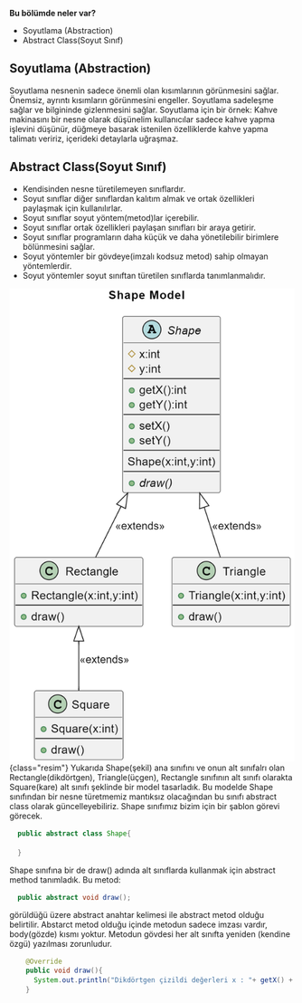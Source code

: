 __Bu bölümde neler var?__
- Soyutlama (Abstraction)
- Abstract Class(Soyut Sınıf)



## Soyutlama (Abstraction)
Soyutlama nesnenin sadece önemli olan kısımlarının görünmesini sağlar. Önemsiz, ayrıntı kısımların görünmesini engeller.
Soyutlama sadeleşme sağlar ve bilgininde gizlenmesini sağlar.
Soyutlama için bir örnek: Kahve makinasını bir nesne olarak düşünelim kullanıcılar sadece kahve yapma işlevini düşünür, düğmeye basarak istenilen özelliklerde kahve yapma talimatı veririz, içerideki detaylarla uğraşmaz.

## Abstract Class(Soyut Sınıf)
- Kendisinden nesne türetilemeyen sınıflardır.
- Soyut sınıflar diğer sınıflardan kalıtım almak ve ortak özellikleri paylaşmak için kullanılırlar.
- Soyut sınıflar soyut yöntem(metod)lar içerebilir.
- Soyut sınıflar ortak özellikleri paylaşan sınıfları bir araya getirir.
- Soyut sınıflar programların daha küçük ve daha yönetilebilir birimlere bölünmesini sağlar.
- Soyut yöntemler bir gövdeye(imzalı kodsuz metod) sahip olmayan yöntemlerdir.
- Soyut yöntemler soyut sınıftan türetilen sınıflarda tanımlanmalıdır.


![alt text](image\image7.png){class="resim"} 
Yukarıda Shape(şekil) ana sınıfını ve onun alt sınıfalrı olan Rectangle(dikdörtgen), Triangle(üçgen), Rectangle sınıfının alt sınıfı olarakta Square(kare) alt sınıfı şeklinde bir model tasarladık. Bu modelde Shape sınıfından bir nesne türetmemiz mantıksız olacağından bu sınıfı abstract class olarak güncelleyebiliriz. Shape sınıfımız bizim için bir şablon görevi görecek. 

```java
  public abstract class Shape{

  }
```
Shape sınıfına bir de draw() adında alt sınıflarda kullanmak için abstract method tanımladık. 
Bu metod:

```java
  public abstract void draw();
```

görüldüğü üzere abstract anahtar kelimesi ile abstract metod olduğu belirtilir. Abstarct metod olduğu içinde metodun sadece imzası vardır, body(gözde) kısmı yoktur. Metodun gövdesi her alt sınıfta yeniden (kendine özgü) yazılması zorunludur.
```java
    @Override
    public void draw(){
      System.out.println("Dikdörtgen çizildi değerleri x : "+ getX() + " y : "+ getY());
    }
```


